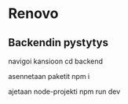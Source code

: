 # Renovo

## Backendin pystytys

navigoi kansioon cd backend

asennetaan paketit npm i

ajetaan node-projekti npm run dev
